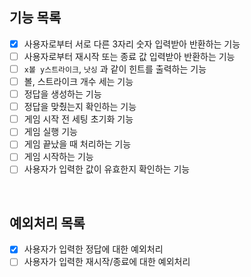 ## 기능 목록

- [x] 사용자로부터 서로 다른 3자리 숫자 입력받아 반환하는 기능
- [ ] 사용자로부터 재시작 또는 종료 값 입력받아 반환하는 기능
- [ ] `x볼 y스트라이크`, `낫싱` 과 같이 힌트를 출력하는 기능
- [ ] 볼, 스트라이크 개수 세는 기능
- [ ] 정답을 생성하는 기능
- [ ] 정답을 맞췄는지 확인하는 기능
- [ ] 게임 시작 전 세팅 초기화 기능
- [ ] 게임 실행 기능
- [ ] 게임 끝났을 때 처리하는 기능
- [ ] 게임 시작하는 기능
- [ ] 사용자가 입력한 값이 유효한지 확인하는 기능

<br>

## 예외처리 목록

- [x] 사용자가 입력한 정답에 대한 예외처리
- [ ] 사용자가 입력한 재시작/종료에 대한 예외처리